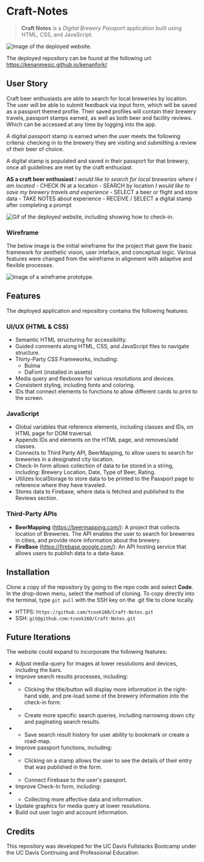 # Craft-Notes

> **Craft Notes** is a *Digital Brewery Passport* application built using HTML, CSS, and JavaScript.

![Image of the deployed website.](./assets/media/images/repo/cn_screenshot_01.png)

The deployed repository can be found at the following url: https://kenanmesic.github.io/kenanfork/

## User Story

Craft beer enthusiasts are able to search for local breweries by location. The user will be able to submit feedback via input form, which will be saved as a passport themed profile. Their saved profiles will contain their brewery travels, passport stamps earned, as well as both beer and facility reviews. Which can be accessed at any time by logging into the app.

A digital passport stamp is earned when the user meets the following criteria: checking in to the brewery they are visiting and submitting a review of their beer of choice.

A digital stamp is populated and saved in their passport for that brewery, once all guidelines are met by the craft enthusiast.

**AS a craft beer enthusiast**
*I would like to search for local breweries where I am located*
	- CHECK IN at a location
	- SEARCH by location
*I would like to save my brewery travels and experience*
	- SELECT a beer or flight and store data
	- TAKE NOTES about experience
	- RECEIVE / SELECT a digital stamp after completing a prompt

![Gif of the deployed website, including showing how to check-in.](./assets/media/images/repo/cn_gif_01.gif)

### Wireframe

The below image is the initial wireframe for the project that gave the basic framework for aesthetic vision, user inteface, and conceptual logic. Various features were changed from the wireframe in alignment with adaptive and flexible processes.

![Image of a wireframe prototype.](./assets/media/images/wireframe/fullstacks_project_wireframe_01_crop.png)

## Features

The deployed application and repository contains the following features:

### UI/UX (HTML & CSS)

* Semantic HTML structuring for accessibility.
* Guided comments along HTML, CSS, and JavaScript files to navigate structure.
* Thirty-Party CSS Frameworks, including:
  * Bulma
  * DaFont (installed in assets)
* Media query and flexboxes for various resolutions and devices.
* Consistent styling, including fonts and coloring.
* IDs that connect elements to functions to allow different cards to print to the screen.

### JavaScript

* Global variables that reference elements, including classes and IDs, on HTML page for DOM traversal.
* Appends IDs and elements on the HTML page, and removes/add classes.
* Connects to Third Party API, BeerMapping, to allow users to search for breweries in a designated city location. 
* Check-In form allows collection of data to be stored in a string, including: Brewery Location, Date, Type of Beer, Rating.
* Utilizes localStorage to store data to be printed to the Passport page to reference where they have traveled.
* Stores data to Firebase, where data is fetched and published to the Reviews section.

### Third-Party APIs

* **BeerMapping** (https://beermapping.com/): A project that collects location of Breweries. The API enables the user to search for breweries in cities, and provide more information about the brewery.
* **FireBase** (https://firebase.google.com/): An API hosting service that allows users to publish data to a data-base.

## Installation

Clone a copy of the repository by going to the repo code and select **Code**. In the drop-down menu, select the method of cloning. To copy directly into the terminal, type `git pull` with the SSH key on the .git file to clone locally.

* HTTPS: `https://github.com/tcook160/Craft-Notes.git`
* SSH: `git@github.com:tcook160/Craft-Notes.git`

## Future Iterations

The website could expand to incorporate the following features:

* Adjust media-query for images at lower resolutions and devices, including the bars.
* Improve search results processes, including:
* * Clicking the title/button will display more information in the right-hand side, and pre-load some of the brewery information into the check-in form.
* * Create more specific search queries, including narrowing down city and paginating search results.
* * Save search result history for user ability to bookmark or create a road-map.
* Improve passport functions, including:
* * Clicking on a stamp allows the user to see the details of their entry that was published in the form.
* * Connect Firebase to the user's passport.
* Improve Check-In form, including:
* * Collecting more affective data and information.
* Update graphics for media query at lower resolutions.
* Build out user login and account information.

## Credits

This repository was developed for the UC Davis Fullstacks Bootcamp under the UC Davis Continuing and Professional Education.
